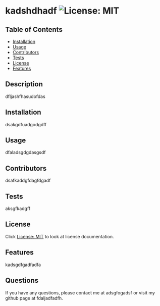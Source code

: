 # kadshdhadf ![License: MIT](https://img.shields.io/badge/License-MIT-yellow.svg)
  
  ## Table of Contents
  - [Installation](#installation)
  - [Usage](#usage)
  - [Contributors](#contributors)
  - [Tests](#tests)
  - [License](#license)
  - [Features](#features)

  ## Description
  dfljashfhasudofdas
  
  ## Installation
  dsakgdfuadgodgdff

  ## Usage
  dfaladsgdgdasgsdf
  
  ## Contributors
  dsafkaddgfdagfdgadf

  ## Tests
  aksgfkadgff
  
  ## License
  Click [License: MIT](https://opensource.org/licenses/MIT) to look at license documentation.

  ## Features
  kadsgdfgadfadfa

  ## Questions
  If you have any questions, please contact me at adsgfogadsf or visit my github page at fdaljadfadfh.
  